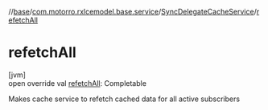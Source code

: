 //[base](../../../index.md)/[com.motorro.rxlcemodel.base.service](../index.md)/[SyncDelegateCacheService](index.md)/[refetchAll](refetch-all.md)

# refetchAll

[jvm]\
open override val [refetchAll](refetch-all.md): Completable

Makes cache service to refetch cached data for all active subscribers
